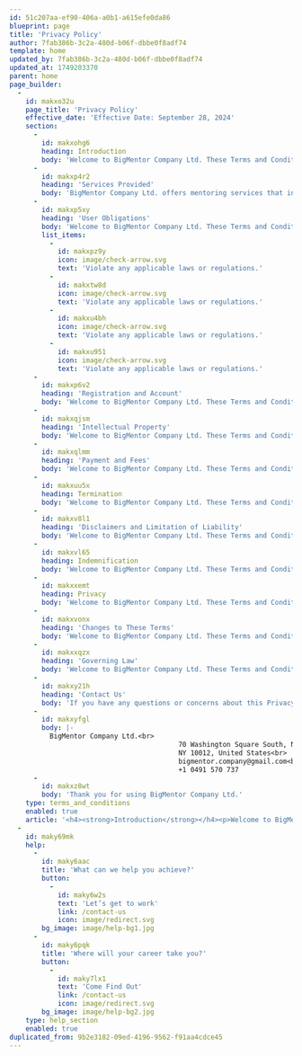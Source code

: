 ```yaml
---
id: 51c207aa-ef90-406a-a0b1-a615efe0da86
blueprint: page
title: 'Privacy Policy'
author: 7fab386b-3c2a-480d-b06f-dbbe0f8adf74
template: home
updated_by: 7fab386b-3c2a-480d-b06f-dbbe0f8adf74
updated_at: 1749203370
parent: home
page_builder:
  -
    id: makxo32u
    page_title: 'Privacy Policy'
    effective_date: 'Effective Date: September 28, 2024'
    section:
      -
        id: makxohg6
        heading: Introduction
        body: 'Welcome to BigMentor Company Ltd. These Terms and Conditions ("Terms") govern your use of our website www.bigmentorcompany.com and the services provided by [Agency Name]. By accessing or using our website and services, you agree to be bound by these Terms. If you do not agree with these Terms, please do not use our website or services.'
      -
        id: makxp4r2
        heading: 'Services Provided'
        body: 'BigMentor Company Ltd. offers mentoring services that include but are not limited to personal and professional development, career guidance, and educational support. The specifics of our services are described on our website and may be subject to change.'
      -
        id: makxp5xy
        heading: 'User Obligations'
        body: 'Welcome to BigMentor Company Ltd. These Terms and Conditions ("Terms") govern your use of our website'
        list_items:
          -
            id: makxpz9y
            icon: image/check-arrow.svg
            text: 'Violate any applicable laws or regulations.'
          -
            id: makxtw8d
            icon: image/check-arrow.svg
            text: 'Violate any applicable laws or regulations.'
          -
            id: makxu4bh
            icon: image/check-arrow.svg
            text: 'Violate any applicable laws or regulations.'
          -
            id: makxu951
            icon: image/check-arrow.svg
            text: 'Violate any applicable laws or regulations.'
      -
        id: makxp6v2
        heading: 'Registration and Account'
        body: 'Welcome to BigMentor Company Ltd. These Terms and Conditions ("Terms") govern your use of our website www.bigmentorcompany.com and the services provided by [Agency Name]. By accessing or using our website and services, you agree to be bound by these Terms. If you do not agree with these Terms, please do not use our website or services.'
      -
        id: makxqjsm
        heading: 'Intellectual Property'
        body: 'Welcome to BigMentor Company Ltd. These Terms and Conditions ("Terms") govern your use of our website'
      -
        id: makxqlmm
        heading: 'Payment and Fees'
        body: 'Welcome to BigMentor Company Ltd. These Terms and Conditions ("Terms") govern your use of our website www.bigmentorcompany.com and the services provided by [Agency Name]. By accessing or using our website and services, you agree to be bound by these Terms. If you do not agree with these Terms, please do not use our website or services.'
      -
        id: makxuu5x
        heading: Termination
        body: 'Welcome to BigMentor Company Ltd. These Terms and Conditions ("Terms") govern your use of our website www.bigmentorcompany.com and the services provided by [Agency Name]. By accessing or using our website and services, you agree to be bound by these Terms. If you do not agree with these Terms, please do not use our website or services.'
      -
        id: makxv8l1
        heading: 'Disclaimers and Limitation of Liability'
        body: 'Welcome to BigMentor Company Ltd. These Terms and Conditions ("Terms") govern your use of our website www.bigmentorcompany.com and the services provided by [Agency Name]. By accessing or using our website and services, you agree to be bound by these Terms. If you do not agree with these Terms, please do not use our website or services.'
      -
        id: makxvl65
        heading: Indemnification
        body: 'Welcome to BigMentor Company Ltd. These Terms and Conditions ("Terms") govern your use of our website www.bigmentorcompany.com and the services provided by [Agency Name]. By accessing or using our website and services, you agree to be bound by these Terms. If you do not agree with these Terms, please do not use our website or services.'
      -
        id: makxxemt
        heading: Privacy
        body: 'Welcome to BigMentor Company Ltd. These Terms and Conditions ("Terms") govern your use of our website www.bigmentorcompany.com and the services provided by [Agency Name]. By accessing or using our website and services, you agree to be bound by these Terms. If you do not agree with these Terms, please do not use our website or services.'
      -
        id: makxvonx
        heading: 'Changes to These Terms'
        body: 'Welcome to BigMentor Company Ltd. These Terms and Conditions ("Terms") govern your use of our website www.bigmentorcompany.com and the services provided by [Agency Name]. By accessing or using our website and services, you agree to be bound by these Terms. If you do not agree with these Terms, please do not use our website or services.'
      -
        id: makxxqzx
        heading: 'Governing Law'
        body: 'Welcome to BigMentor Company Ltd. These Terms and Conditions ("Terms") govern your use of our website www.bigmentorcompany.com and the services provided by [Agency Name]. By accessing or using our website and services, you agree to be bound by these Terms. If you do not agree with these Terms, please do not use our website or services.'
      -
        id: makxy21h
        heading: 'Contact Us'
        body: 'If you have any questions or concerns about this Privacy Policy, please contact us at:'
      -
        id: makxyfgl
        body: |-
          BigMentor Company Ltd.<br>
                                          70 Washington Square South, New York,<br>
                                          NY 10012, United States<br>
                                          bigmentor.company@gmail.com<br>
                                          +1 0491 570 737
      -
        id: makxz8wt
        body: 'Thank you for using BigMentor Company Ltd.'
    type: terms_and_conditions
    enabled: true
    article: '<h4><strong>Introduction</strong></h4><p>Welcome to BigMentor Company Ltd. We value your privacy and are committed to protecting your personal information. This Privacy Policy describes how we collect, use, and protect your information when you visit our website [website URL] and engage with our services.</p><p>By using our website and services, you agree to the practices described in this Privacy Policy. If you do not agree with our practices, please do not use our website or services.</p><h4><strong>Information We Collect</strong></h4><p>We collect personal information that you provide to us directly, such as your name, email address, phone number, and professional details. We also collect usage data automatically, including your IP address, browser type, and the pages you visit on our site. We use cookies and similar technologies to enhance your experience and analyze site usage.</p><h4><strong>How We Use Your Information</strong></h4><p>Your information is used to deliver and manage our mentoring services, respond to inquiries, personalize your experience, and send updates or promotional materials. We also use the data to improve our website and services.</p><h4><strong>Sharing Your Information</strong></h4><p>We do not sell or rent your personal information. We may share your data with service providers who assist us in operating our website and delivering our services. We may also disclose your information to comply with legal obligations or during business transfers, such as mergers or acquisitions.</p><h4><strong>Data Security</strong></h4><p>We take appropriate measures to safeguard your personal information against unauthorized access, alteration, or disclosure. However, no method of transmission over the Internet or electronic storage is completely secure.</p><h4><strong>Your Rights</strong></h4><p>Depending on your location, you may have rights regarding your personal data, including the ability to access, correct, or delete your information. You can also opt out of receiving marketing communications from us. To exercise these rights, please contact us at [contact email].</p><h4><strong>Third-Party Links</strong></h4><p>Our website may contain links to other sites not operated by us. We are not responsible for the privacy practices of these third parties. We encourage you to review their privacy policies before providing any personal information.</p><h4><strong>Changes to This Policy</strong></h4><p>We may update this Privacy Policy periodically. Any changes will be posted on this page with a revised effective date. We encourage you to review this policy regularly to stay informed about how we protect your information.</p><h4><strong>Contact Us</strong></h4><p>If you have any questions or concerns about this Privacy Policy, please contact us at:</p><p><em>BigMentor Company Ltd.<br>70 Washington Square South, New York,<br>NY 10012, United States<br>bigmentor.company@gmail.com<br>+1 0491 570 737</em></p><p>Thank you for using BigMentor Company Ltd.</p>'
  -
    id: maky69mk
    help:
      -
        id: maky6aac
        title: 'What can we help you achieve?'
        button:
          -
            id: maky6w2s
            text: 'Let’s get to work'
            link: /contact-us
            icon: image/redirect.svg
        bg_image: image/help-bg1.jpg
      -
        id: maky6pqk
        title: 'Where will your career take you?'
        button:
          -
            id: maky7lx1
            text: 'Come Find Out'
            link: /contact-us
            icon: image/redirect.svg
        bg_image: image/help-bg2.jpg
    type: help_section
    enabled: true
duplicated_from: 9b2e3182-09ed-4196-9562-f91aa4cdce45
---
```

